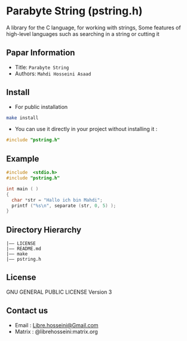 Parabyte String (pstring.h)
===
A library for the C language, for working with strings, Some features of high-level languages ​​such as searching in a string or cutting it

## Papar Information
- Title:  `Parabyte String`
- Authors:  `Mahdi Hosseini Asaad`


## Install
- For public installation
``` bash
make install
```
- You can use it directly in your project without installing it :
```c
#include "pstring.h"
```

## Example
  ```c
  #include  <stdio.h>
  #include "pstring.h"

  int main ( )
  {
    char *str = "Hallo ich bin Mahdi";
    printf ("%s\n", separate (str, 0, 5) );
  }
  ```

## Directory Hierarchy
```
|—— LICENSE
|—— README.md
|—— make
|—— pstring.h
```
  
## License
GNU GENERAL PUBLIC LICENSE Version 3 

## Contact us
- Email : Libre.hosseini@Gmail.com
- Matrix : @librehosseini:matrix.org
